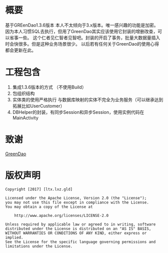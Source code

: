 # 概要
基于GREenDao1.3.6版本
本人不太倾向于3.x版本。唯一感兴趣的功能是加密。
因为本人习惯SQL去执行，但用了GreenDao其实应该使用它封装的增删改查，可以省事一些。
这个仁者见仁智者见智吧。封装的开启了事务，批量大数据量插入时会快很多。但是这种业务场景很少。
以后若有任何关于GreenDao的使用心得都会更新在此。


# 工程包含
1. 集成1.3.6版本的方式 （不使用Build）
2. 包组织结构
3. 实体类的使用严格执行 与数据库映射的实体不完全为业务服务（可以继承达到拓展比如UserCustomer）
4. DBHelper的封装，有同步Session和异步Session，使用实例代码在MainActivity





# 致谢
[GreenDao](http://greenrobot.org/greendao/)



# 版权声明
```
Copyright [2017] [ltx.lxz.gld]

Licensed under the Apache License, Version 2.0 (the "License");
you may not use this file except in compliance with the License.
You may obtain a copy of the License at

    http://www.apache.org/licenses/LICENSE-2.0

Unless required by applicable law or agreed to in writing, software
distributed under the License is distributed on an "AS IS" BASIS,
WITHOUT WARRANTIES OR CONDITIONS OF ANY KIND, either express or implied.
See the License for the specific language governing permissions and
limitations under the License.
```




